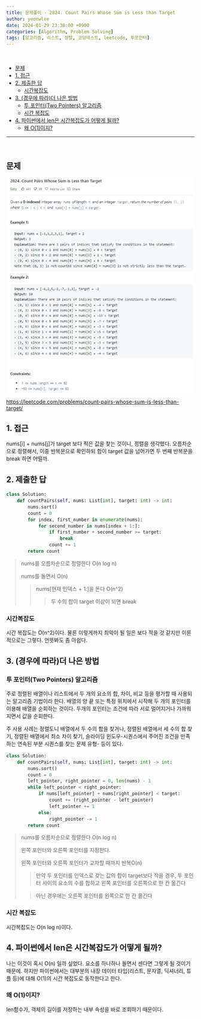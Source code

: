 ```yaml
---
title: 문제풀이 - 2824. Count Pairs Whose Sum is Less than Target
author: yeonwlee
date: 2024-01-29 23:38:00 +0900
categories: [Algorithm, Problem Solving]
tags: [알고리즘, 리스트, 정렬, 코딩테스트, leetcode, 투포인터]
---
```


<br>

- [문제](#문제)
- [1. 접근](#1-접근)
- [2. 제출한 답](#2-제출한-답)
  - [시간복잡도](#시간복잡도)
- [3. (경우에 따라)더 나은 방법](#3-경우에-따라더-나은-방법)
  - [투 포인터(Two Pointers) 알고리즘](#투-포인터two-pointers-알고리즘)
  - [시간 복잡도](#시간-복잡도)
- [4. 파이썬에서 len은 시간복잡도가 어떻게 될까?](#4-파이썬에서-len은-시간복잡도가-어떻게-될까)
  - [왜 O(1)이지?](#왜-o1이지)

---

<br>

## 문제

![image alt 문제](/assets/img/post/problemsolving-leetcode-2824-pairs-whose-sum-is-less-than-target/img0.png)

<https://leetcode.com/problems/count-pairs-whose-sum-is-less-than-target/>

## 1. 접근

nums[i] + nums[j]가 target 보다 적은 값을 찾는 것이니, 정렬을 생각했다. 오름차순으로 정렬해서, 이중 반복문으로 확인하되 합이 target 값을 넘어가면 두 번째 반복문을 break 하면 어떨까.

## 2. 제출한 답

```python
class Solution:
    def countPairs(self, nums: List[int], target: int) -> int:
        nums.sort()
        count = 0
        for index, first_number in enumerate(nums):
            for second_number in nums[index + 1:]:
                if first_number + second_number >= target:
                    break
                count += 1
        return count

```

> nums를 오름차순으로 정렬한다 O(n log n)
>
> nums를 돌면서 O(n)
>
> > nums[현재 인덱스 + 1:]을 돈다 O(n^2)
> >
> > > 두 수의 합이 target 이상이 되면 break

### 시간복잡도

시간 복잡도는 O(n^2)이다. 물론 이렇게까지 최악이 될 일은 보다 적을 것 같지만 이론적으로는 그렇다. 언뜻봐도 좀 아쉽다.

## 3. (경우에 따라)더 나은 방법

### 투 포인터(Two Pointers) 알고리즘

주로 정렬된 배열이나 리스트에서 두 개의 요소의 합, 차이, 비교 등을 평가할 때 사용되는 알고리즘 기법이라 한다. 배열의 양 끝 또는 특정 위치에서 시작해 두 개의 포인터를 이용해 배열을 순회하는 것이다. 두개의 포인터는 조건에 따라 서로 멀어지거나 가까워지면서 값을 순회한다.

주 사용 사례는 정렬도니 배열에서 두 수의 합을 찾거나, 정렬된 배열에서 세 수의 합 찾기, 정렬된 배열에서 최소 차이 찾기, 슬라이딩 윈도우-시퀀스에서 주어진 조건을 만족하는 연속된 부분 시퀀스를 찾는 문제 유형- 등이 있다.

```python
class Solution:
    def countPairs(self, nums: List[int], target: int) -> int:
        nums.sort()
        count = 0
        left_pointer, right_pointer = 0, len(nums) - 1
        while left_pointer < right_pointer:
            if nums[left_pointer] + nums[right_pointer] < target:
                count += (right_pointer - left_pointer)
                left_pointer += 1
            else:
                right_pointer -= 1
        return count
```

> nums를 오름차순으로 정렬한다 O(n log n)
>
> 왼쪽 포인터와 오른쪽 포인터를 지정한다.
>
> 왼쪽 포인터와 오른쪽 포인터가 교차할 때까지 반복O(n)
>
> > 만약 두 포인터를 인덱스로 갖는 값의 합이 target보다 작을 경우, 두 포인터 사이의 요소의 수를 합하고 왼쪽 포인터를 오른쪽으로 한 칸 옮긴다
>
> > 아닌 경우에는 오른쪽 포인터를 왼쪽으로 한 칸 옮긴다

### 시간 복잡도

시간복잡도는 O(n log n)이다.

## 4. 파이썬에서 len은 시간복잡도가 어떻게 될까?

나는 이것이 혹시 O(n) 일까 싶었다. 요소를 하나하나 돌면서 센다면 그렇게 될 것이기 때문에. 하지만 파이썬에서는 대부분의 내장 데이터 타입(리스트, 문자열, 딕셔너리, 튜플 등)에 대해 O(1)의 시간 복잡도로 동작한다고 한다.

### 왜 O(1)이지?

len함수가, 객체의 길이를 저장하는 내부 속성을 바로 조회하기 때문이다.
